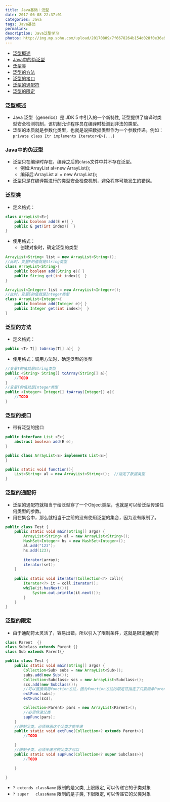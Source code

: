 ```yaml
---
title: Java基础：泛型
date: 2017-06-08 22:37:01
categories: Java
tags: Java基础
permalink:
description: Java泛型学习
photos: http://img.mp.sohu.com/upload/20170809/7f6678264b154d028f0e36e9159c8e9a.png
---
```

<!-- TOC -->

- [泛型概述](#泛型概述)
- [Java中的伪泛型](#java中的伪泛型)
- [泛型类](#泛型类)
- [泛型的方法](#泛型的方法)
- [泛型的接口](#泛型的接口)
- [泛型的通配符](#泛型的通配符)
- [泛型的限定](#泛型的限定)

<!-- /TOC -->
### 泛型概述
- Java 泛型（generics）是 JDK 5 中引入的一个新特性, 泛型提供了编译时类型安全检测机制，该机制允许程序员在编译时检测到非法的类型。
- 泛型的本质就是参数化类型，也就是说把数据类型作为一个参数传递。例如：`private class Itr implements Iterator<E>{...}`

### Java中的伪泛型
- 泛型只在编译时存在，编译之后的class文件中并不存在泛型。
    - 例如:ArrayList<String> al=new ArrayList<String>();
    - 编译后:ArrayList al = new ArrayList();
- 泛型只是在编译期进行的类型安全检查机制，避免程序可能发生的错误。

### 泛型类
- 定义格式：
```java
class ArrayList<E>{ 
    public boolean add(E e){ }
    public E get(int index){  }
}
```

- 使用格式：
    - 创建对象时，确定泛型的类型
```java
ArrayList<String> list = new ArrayList<String>();
//此时，变量E的值就是String类型
class ArrayList<String>{ 
    public boolean add(String e){ }
    public String get(int index){  }
}

ArrayList<Integer> list = new ArrayList<Integer>();
//此时，变量E的值就是Integer类型
class ArrayList<Integer>{ 
    public boolean add(Integer e){ }
    public Integer get(int index){  }
}
```


### 泛型的方法
- 定义格式：
```java
public <T> T[] toArray(T[] a){  } 
```

- 使用格式：调用方法时，确定泛型的类型
```java
//变量T的值就是String类型
public <String> String[] toArray(String[] a){ 
    //TODO
} 
//变量T的值就是Integer类型
public <Integer> Integer[] toArray(Integer[] a){ 
    //TODO
} 
```

### 泛型的接口 
- 带有泛型的接口
```java
public interface List <E>{
    abstract boolean add(E e);
}

public class ArrayList<E> implements List<E>{
}

public static void function(){
    List<String> al = new ArrayList<String>();  //指定了数据类型
}
```


### 泛型的通配符   
- 泛型的通配符就相当于给泛型穿了一个Object类型，也就是可以给泛型传递任何类型的参数。
- 用在集合中，那么就相当于之前的没有使用泛型的集合，因为没有限制了。
```java
public class Test {
    public static void main(String[] args) {
        ArrayList<String> al = new ArrayList<String>();
        HashSet<Integer> hs = new HashSet<Integer>();
        al.add("123");
        hs.add(123);
      
        iterator(array);
        iterator(set);
    }
    
    public static void iterator(Collection<?> coll){
        Iterator<?> it = coll.iterator();
        while(it.hasNext()){
            System.out.println(it.next());
        }
    }
}
```

### 泛型的限定
- 由于通配符太灵活了，容易出错，所以引入了限制条件，这就是限定通配符
```java
class Parent  {}
class Subclass extends Parent {}
class Sub extends Parent{}

public class Test {
    public static void main(String[] args) {       
        Collection<Sub> subs = new ArrayList<Sub>();
        subs.add(new Sub());
        Collection<Subclass> scs = new ArrayList<Subclass>();
        scs.add(new Subclass());
        //可以直接调用function方法，因为function方法的限定符指定了只要继承Parent类就可以
        extFunc(subs);
        extFunc(scs);

        Collection<Parent> pars = new ArrayList<Parent>();
        //必须传递父类
        supFunc(pars);
    }
    //限制父类，必须继承这个父类才能传递
    public static void extFunc(Collection<? extends Parent>){
        //TODO

    }  
    //限制子类，必须传递它的父类才可以
    public static void supFunc(Collection<? super Subclass>){
        //TODO

    } 

}
```

- `? extends className` 限制的是父类, 上限限定, 可以传递它的子类对象
- `? super   className` 限制的是子类, 下限限定, 可以传递它的父类对象